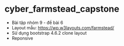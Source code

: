 # cyber_farmstead_capstone
- Bài tập nhóm 9 - đề bài 6
- Layout mẫu: https://wp.w3layouts.com/farmstead/
- Sử dụng bootstrap 4.6.2 clone layout
- Reponsive 
